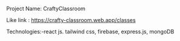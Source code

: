 Project Name: CraftyClassroom

Like link : https://crafty-classroom.web.app/classes

Technologies:-react js. tailwind css, firebase, express.js, mongoDB
